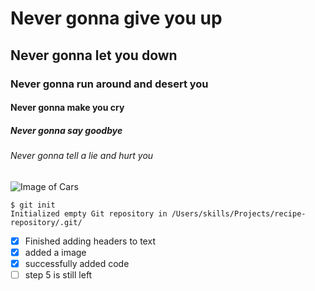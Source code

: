# Never gonna give you up
## Never gonna let you down
### Never gonna run around and desert you
#### Never gonna make you cry
##### Never gonna say goodbye
###### Never gonna tell a lie and hurt you
![Image of Cars](https://feeds.abplive.com/onecms/images/uploaded-images/2022/03/23/be77ac130b597deba244040a31b8dc64_original.jpg?impolicy=abp_cdn&imwidth=640)
```
$ git init
Initialized empty Git repository in /Users/skills/Projects/recipe-repository/.git/
```
- [x] Finished adding headers to text
- [x] added a image
- [x] successfully added code
- [ ] step 5 is still left
